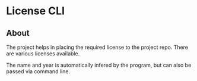 # License CLI

## About

The project helps in placing the required license to the project repo. There are various licenses available.

The name and year is automatically infered by the program, but can also be passed via command line.

